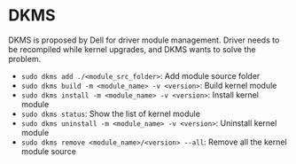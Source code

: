 # DKMS

DKMS is proposed by Dell for driver module management.
Driver needs to be recompiled while kernel upgrades, and DKMS wants to solve the problem.

* `sudo dkms add ./<module_src_folder>`: Add module source folder
* `sudo dkms build -m <module_name> -v <version>`: Build kernel module
* `sudo dkms install -m <module_name> -v <version>`: Install kernel module
* `sudo dkms status`: Show the list of kernel module
* `sudo dkms uninstall -m <module_name> -v <version>`: Uninstall kernel module
* `sudo dkms remove <module_name>/<version> --all`: Remove all the kernel module source
